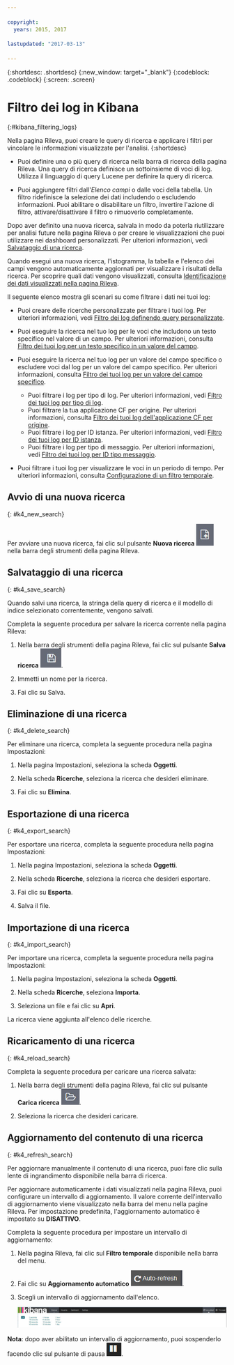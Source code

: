 ```yaml
---

copyright:
  years: 2015, 2017

lastupdated: "2017-03-13"

---
```



{:shortdesc: .shortdesc}
{:new_window: target="_blank"}
{:codeblock: .codeblock}
{:screen: .screen}

# Filtro dei log in Kibana
{:#kibana_filtering_logs}

Nella pagina Rileva, puoi creare le query di ricerca e applicare i filtri per vincolare le informazioni visualizzate per l'analisi.
{:shortdesc}

* Puoi definire una o più query di ricerca nella barra di ricerca della pagina Rileva. Una query di ricerca definisce un sottoinsieme di voci di log. Utilizza il linguaggio di query Lucene per definire la query di ricerca. 

* Puoi aggiungere filtri dall'*Elenco campi* o dalle voci della tabella. Un filtro ridefinisce la selezione dei dati includendo o escludendo informazioni. Puoi abilitare o disabilitare un filtro, invertire l'azione di filtro, attivare/disattivare il filtro o rimuoverlo completamente. 

Dopo aver definito una nuova ricerca, salvala in modo da poterla riutilizzare per analisi future nella pagina Rileva o per creare le visualizzazioni che puoi utilizzare nei dashboard personalizzati. Per ulteriori informazioni, vedi [Salvataggio di una ricerca](logging_kibana_filtering_logs.html#k4_save_search).

Quando esegui una nuova ricerca, l'istogramma, la tabella e l'elenco dei campi vengono automaticamente aggiornati per visualizzare i risultati della ricerca. Per scoprire quali dati vengono visualizzati, consulta [Identificazione dei dati visualizzati nella pagina Rileva](k4_identify_data.html#k4_identify_data).

Il seguente elenco mostra gli scenari su come filtrare i dati nei tuoi log:

* Puoi creare delle ricerche personalizzate per filtrare i tuoi log. Per ulteriori informazioni, vedi [Filtro dei log definendo query personalizzate](k4_filter_queries.html#k4_filter_queries).

* Puoi eseguire la ricerca nel tuo log per le voci che includono un testo specifico nel valore di un campo. Per ulteriori informazioni, consulta [Filtro dei tuoi log per un testo specifico in un valore del campo](k4_filter_logs_spec_text.html#k4_filter_logs_spec_text).
 
* Puoi eseguire la ricerca nel tuo log per un valore del campo specifico o escludere voci dal log per un valore del campo specifico. Per ulteriori informazioni, consulta [Filtro dei tuoi log per un valore del campo specifico](k4_filter_logs_spec_field.html#k4_filter_logs_spec_field).

    * Puoi filtrare i log per tipo di log. Per ulteriori informazioni, vedi [Filtro dei tuoi log per tipo di log](k4_filter_logs_by_log_type.html#k4_filter_logs_by_log_type).
    * Puoi filtrare la tua applicazione CF per origine. Per ulteriori informazioni, consulta [Filtro dei tuoi log dell'applicazione CF per origine](k4_filter_logs_by_source.html#k4_filter_logs_by_source).
    * Puoi filtrare i log per ID istanza. Per ulteriori informazioni, vedi [Filtro dei tuoi log per ID istanza](k4_filter_logs_by_instance_id.html#k4_filter_logs_by_instance_id).   
    * Puoi filtrare i log per tipo di messaggio. Per ulteriori informazioni, vedi [Filtro dei tuoi log per ID tipo messaggio](k4_filter_cf_logs_by_msg_type.html#k4_filter_cf_logs_by_msg_type).  
 
* Puoi filtrare i tuoi log per visualizzare le voci in un periodo di tempo. Per ulteriori informazioni, consulta [Configurazione di un filtro temporale](logging_kibana_set_time_filter.html#set_time_filter).
     

## Avvio di una nuova ricerca
{: #k4_new_search}

Per avviare una nuova ricerca, fai clic sul pulsante **Nuova ricerca** ![Nuova ricerca](images/k4_new_search_icon.jpg "Nuova ricerca") nella barra degli strumenti della pagina Rileva.

## Salvataggio di una ricerca 
{: #k4_save_search}

Quando salvi una ricerca, la stringa della query di ricerca e il modello di indice selezionato correntemente, vengono salvati.

Completa la seguente procedura per salvare la ricerca corrente nella pagina Rileva: 

1. Nella barra degli strumenti della pagina Rileva, fai clic sul pulsante **Salva ricerca** ![Salva ricerca](images/k4_save_search_icon.jpg "Salva ricerca").

2. Immetti un nome per la ricerca.

3. Fai clic su Salva. 

## Eliminazione di una ricerca
{: #k4_delete_search}

Per eliminare una ricerca, completa la seguente procedura nella pagina Impostazioni: 

1. Nella pagina Impostazioni, seleziona la scheda **Oggetti**.

2. Nella scheda **Ricerche**, seleziona la ricerca che desideri eliminare. 

3. Fai clic su **Elimina**.


## Esportazione di una ricerca
{: #k4_export_search}

Per esportare una ricerca, completa la seguente procedura nella pagina Impostazioni: 

1. Nella pagina Impostazioni, seleziona la scheda **Oggetti**.

2. Nella scheda **Ricerche**, seleziona la ricerca che desideri esportare. 

3. Fai clic su **Esporta**.

4. Salva il file.

## Importazione di una ricerca
{: #k4_import_search}

Per importare una ricerca, completa la seguente procedura nella pagina Impostazioni: 

1. Nella pagina Impostazioni, seleziona la scheda **Oggetti**.

2. Nella scheda **Ricerche**, seleziona **Importa**. 

3. Seleziona un file e fai clic su **Apri**.

La ricerca viene aggiunta all'elenco delle ricerche.


## Ricaricamento di una ricerca 
{: #k4_reload_search}

Completa la seguente procedura per caricare una ricerca salvata: 

1. Nella barra degli strumenti della pagina Rileva, fai clic sul pulsante **Carica ricerca** ![Carica ricerca](images/k4_load_icon.jpg "Carica ricerca").

2. Seleziona la ricerca che desideri caricare.  


## Aggiornamento del contenuto di una ricerca 
{: #k4_refresh_search}

Per aggiornare manualmente il contenuto di una ricerca, puoi fare clic sulla lente di ingrandimento disponibile nella barra di ricerca. 

Per aggiornare automaticamente i dati visualizzati nella pagina Rileva, puoi configurare un intervallo di aggiornamento. Il valore corrente dell'intervallo di aggiornamento viene visualizzato nella barra del menu nella pagine Rileva. Per impostazione predefinita, l'aggiornamento automatico è impostato su **DISATTIVO**.

Completa la seguente procedura per impostare un intervallo di aggiornamento: 

1. Nella pagina Rileva, fai clic sul **Filtro temporale** disponibile nella barra del menu.

2. Fai clic su **Aggiornamento automatico** ![Aggiornamento automatico](images/k4_auto_refresh_icon.jpg "Aggiornamento automatico").

3. Scegli un intervallo di aggiornamento dall'elenco. 

    ![Opzioni intervallo di aggiornamento](images/k4_change_autorefresh.jpg "Opzioni intervallo di aggiornamento")


**Nota**: dopo aver abilitato un intervallo di aggiornamento, puoi sospenderlo facendo clic sul pulsante di pausa ![Pausa](images/k4_auto_refresh_pause_icon.jpg "Pausa").




